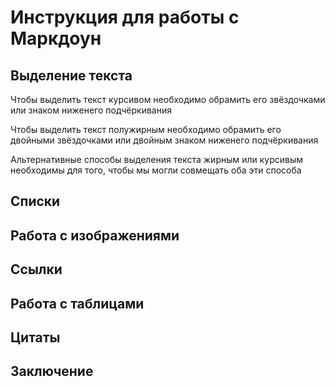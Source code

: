 # Инструкция для работы с Маркдоун  

## Выделение текста

Чтобы выделить текст курсивом необходимо обрамить его звёздочками или знаком ниженего подчёркивания

Чтобы выделить текст полужирным необходимо обрамить его двойными звёздочками или двойным знаком ниженего подчёркивания

Альтернативные способы выделения текста жирным или курсивым необходимы для того, чтобы мы могли совмещать оба эти способа

## Списки

## Работа с изображениями

## Ссылки

## Работа с таблицами

## Цитаты

## Заключение